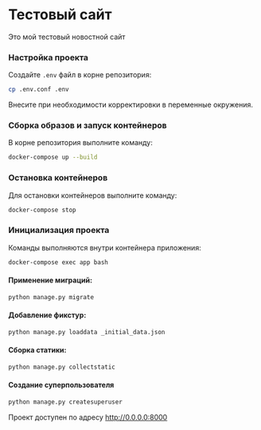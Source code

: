 # Тестовый сайт
Это мой тестовый новостной сайт

### Настройка проекта

Создайте `.env` файл в корне репозитория:

```bash
cp .env.conf .env
```

Внесите при необходимости корректировки в переменные окружения.

### Сборка образов и запуск контейнеров

В корне репозитория выполните команду:

```bash
docker-compose up --build
```

### Остановка контейнеров

Для остановки контейнеров выполните команду:

```bash
docker-compose stop
```

### Инициализация проекта

Команды выполняются внутри контейнера приложения:

```bash
docker-compose exec app bash
```
#### Применение миграций:

```bash
python manage.py migrate
```
#### Добавление фикстур:

```bash
python manage.py loaddata _initial_data.json

```

#### Сборка статики:

```bash
python manage.py collectstatic
```

#### Создание суперпользователя

```bash
python manage.py createsuperuser
```

Проект доступен по адресу http://0.0.0.0:8000